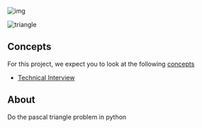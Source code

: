 ![img](https://assets.imaginablefutures.com/media/images/ALX_Logo.max-200x150.png)

![triangle](https://media3.giphy.com/media/LUl2tRY5oVlBu/200w.webp?cid=ecf05e47sw26yw4csp97zan9uasnqykyll106pbj2rcz5llj&ep=v1_gifs_search&rid=200w.webp&ct=g)

## Concepts
For this project, we expect you to look at the following [concepts](https://intranet.alxswe.com/concepts/100005)

- [Technical Interview](https://intranet.alxswe.com/concepts/100005)

## About
Do the pascal triangle problem in python
